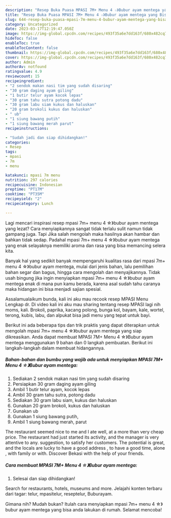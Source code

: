 ```yaml
---
description: "Resep Buka Puasa MPASI 7M+ Menu 4 ☆》Bubur ayam mentega yang Bisa Manjain Lidah "
title: "Resep Buka Puasa MPASI 7M+ Menu 4 ☆》Bubur ayam mentega yang Bisa Manjain Lidah "
slug: 644-resep-buka-puasa-mpasi-7m-menu-4-bubur-ayam-mentega-yang-bisa-manjain-lidah
category: Uncategorized
date: 2023-03-17T12:19:47.050Z
image: https://img-global.cpcdn.com/recipes/493f35a6e7dd163f/680x482cq70/mpasi-7m-menu-4-bubur-ayam-mentega-foto-resep-utama.jpg
hideToc: false
enableToc: true
enableTocContent: false
thumbnail: https://img-global.cpcdn.com/recipes/493f35a6e7dd163f/680x482cq70/mpasi-7m-menu-4-bubur-ayam-mentega-foto-resep-utama.jpg
cover: https://img-global.cpcdn.com/recipes/493f35a6e7dd163f/680x482cq70/mpasi-7m-menu-4-bubur-ayam-mentega-foto-resep-utama.jpg
author: Admin
authorAv: notfound
ratingvalue: 4.9
reviewcount: 15
recipeingredient:
- "2 sendok makan nasi tim yang sudah disaring"
- "30 gram daging ayam giling"
- "1 butir telur ayam kocok lepas"
- "30 gram tahu sutra potong dadu"
- "30 gram labu siam kukus dan haluskan"
- "20 gram brokoli kukus dan haluskan"
- " ub"
- "1 siung bawang putih"
- "1 siung bawang merah parut"
recipeinstructions:

- "Sudah jadi dan siap dihidangkan!"
categories:
- Resep
tags:
- mpasi
- 7m
- menu

katakunci: mpasi 7m menu 
nutrition: 297 calories
recipecuisine: Indonesian
preptime: "PT17M"
cooktime: "PT35M"
recipeyield: "2"
recipecategory: Lunch

---
```



Lagi mencari inspirasi resep mpasi 7m+ menu 4 ☆》bubur ayam mentega yang lezat? Cara menyiapkannya sangat tidak terlalu sulit namun tidak gampang juga. Tapi Jika salah mengolah maka hasilnya akan hambar dan bahkan tidak sedap. Padahal mpasi 7m+ menu 4 ☆》bubur ayam mentega yang enak selayaknya memiliki aroma dan rasa yang bisa memancing selera kita.


Banyak hal yang sedikit banyak mempengaruhi kualitas rasa dari mpasi 7m+ menu 4 ☆》bubur ayam mentega, mulai dari jenis bahan, lalu pemilihan bahan segar dan bagus, hingga cara mengolah dan menyajikannya. Tidak usah bingung jika ingin menyiapkan mpasi 7m+ menu 4 ☆》bubur ayam mentega enak di mana pun kamu berada, karena asal sudah tahu caranya maka hidangan ini bisa menjadi sajian spesial.

Assalamualaikum bunda, kali ini aku mau recook resep MPASI Menu Lengkap dr. Di video kali ini aku mau sharing tentang resep MPASI lagi nih moms, kali. Brokoli, paprika, kacang polong, bunga kol, bayam, kale, wortel, terong, kubis, labu, dan alpukat bisa jadi menu yang tepat untuk bayi.


Berikut ini ada beberapa tips dan trik praktis yang dapat diterapkan untuk mengolah mpasi 7m+ menu 4 ☆》bubur ayam mentega yang siap dikreasikan. Anda dapat membuat MPASI 7M+ Menu 4 ☆》Bubur ayam mentega menggunakan 9 bahan dan 0 langkah pembuatan. Berikut ini langkah-langkah dalam membuat hidangannya.

<!--inarticleads1-->

##### Bahan-bahan dan bumbu yang wajib ada untuk menyiapkan MPASI 7M+ Menu 4 ☆》Bubur ayam mentega:

1. Sediakan 2 sendok makan nasi tim yang sudah disaring
1. Persiapkan 30 gram daging ayam giling
1. Ambil 1 butir telur ayam, kocok lepas
1. Ambil 30 gram tahu sutra, potong dadu
1. Sediakan 30 gram labu siam, kukus dan haluskan
1. Gunakan 20 gram brokoli, kukus dan haluskan
1. Gunakan  ub
1. Gunakan 1 siung bawang putih,
1. Ambil 1 siung bawang merah, parut


The restaurant seemed nice to me and I ate well, at a more than very cheap price. The restaurant had just started its activity, and the manager is very attentive to any. suggestion, to satisfy her customers. The potential is great, and the locals are lucky to have a good address , to have a good time, alone , with family or with. Discover Bekasi with the help of your friends. 

<!--inarticleads2-->

##### Cara membuat MPASI 7M+ Menu 4 ☆》Bubur ayam mentega:


1. Selesai dan siap dihidangkan!

Search for restaurants, hotels, museums and more. Jelajahi konten terbaru dari tagar: telur, mpasitelur, reseptelur, Buburayam. 

Gimana nih? Mudah bukan? Itulah cara menyiapkan mpasi 7m+ menu 4 ☆》bubur ayam mentega yang bisa anda lakukan di rumah. Selamat mencoba!
